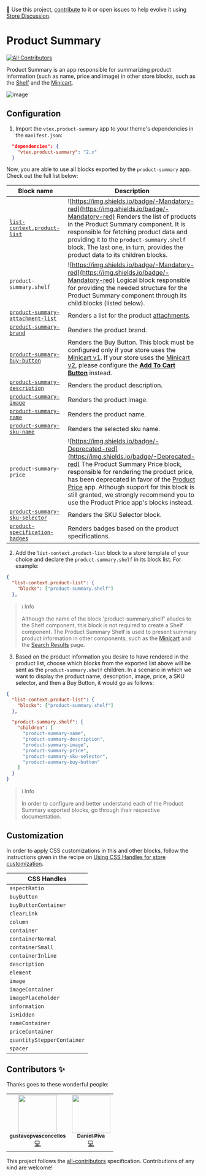 📢 Use this project, [contribute](https://github.com/vtex-apps/product-summary) to it or open issues to help evolve it using [Store Discussion](https://github.com/vtex-apps/store-discussion).

# Product Summary

<!-- ALL-CONTRIBUTORS-BADGE:START - Do not remove or modify this section -->
[![All Contributors](https://img.shields.io/badge/all_contributors-2-orange.svg?style=flat-square)](#contributors-)
<!-- ALL-CONTRIBUTORS-BADGE:END -->

Product Summary is an app responsible for summarizing product information (such as name, price and image) in other store blocks, such as the [Shelf](https://vtex.io/docs/components/all/vtex.shelf/) and the [Minicart](https://vtex.io/docs/components/all/vtex.minicart/).

![image](https://user-images.githubusercontent.com/284515/70235170-1a503a80-1741-11ea-952d-07b178995f92.png)

## Configuration

1. Import the `vtex.product-summary` app to your theme's dependencies in the `manifest.json`:

```json
  "dependencies": {
    "vtex.product-summary": "2.x"
  }
```

Now, you are able to use all blocks exported by the `product-summary` app. Check out the full list below:

| Block name     | Description | 
| -------------- | ----------- | 
| [`list-context.product-list`](https://developers.vtex.com/vtex-developer-docs/docs/vtex-product-summary-productsummarylist) | ![https://img.shields.io/badge/-Mandatory-red](https://img.shields.io/badge/-Mandatory-red) Renders the list of products in the Product Summary component. It is responsible for fetching product data and providing it to the `product-summary.shelf` block. The last one, in turn, provides the product data to its children blocks. | 
| `product-summary.shelf` | ![https://img.shields.io/badge/-Mandatory-red](https://img.shields.io/badge/-Mandatory-red) Logical block responsible for providing the needed structure for the Product Summary component through its child blocks (listed below). 
| [`product-summary-attachment-list`](https://developers.vtex.com/vtex-developer-docs/docs/vtex-product-summary-productsummaryattachmentlist) | Renders a list for the product [attachments](https://help.vtex.com/tutorial/adding-an-attachment--7zHMUpuoQE4cAskqEUWScU). | 
| [`product-summary-brand`](https://developers.vtex.com/vtex-developer-docs/docs/vtex-product-summary-productsummarybrand)         | Renders the product brand. | 
| [`product-summary-buy-button`](https://vtex.io/docs/components/all/vtex.product-summary/product-summary-buy-button) | Renders the Buy Button. This block must be configured only if your store uses the [Minicart v1](https://github.com/vtex-apps/minicart/blob/383d7bbd3295f06d1b5854a0add561a872e1515c/docs/README.md). If your store uses the [Minicart v2](https://developers.vtex.com/vtex-developer-docs/docs/vtex-minicart), please configure the [**Add To Cart Button**](https://developers.vtex.com/vtex-developer-docs/docs/vtex-add-to-cart-button) instead.  | 
| [`product-summary-description`](https://developers.vtex.com/vtex-developer-docs/docs/vtex-product-summary-productsummarydescription) | Renders the product description. | 
| [`product-summary-image`](https://developers.vtex.com/vtex-developer-docs/docs/vtex-product-summary-productsummaryimage) | Renders the product image. | 
| [`product-summary-name`](https://developers.vtex.com/vtex-developer-docs/docs/vtex-product-summary-productsummaryname) | Renders the product name. | 
| [`product-summary-sku-name`](https://developers.vtex.com/vtex-developer-docs/docs/vtex-product-summary-productsummaryskuname) | Renders the selected sku name. | 
| `product-summary-price` | ![https://img.shields.io/badge/-Deprecated-red](https://img.shields.io/badge/-Deprecated-red) The Product Summary Price block, responsible for rendering the product price, has been deprecated in favor of the [Product Price](https://developers.vtex.com/vtex-developer-docs/docs/vtex-product-price) app. Although support for this block is still granted, we strongly recommend you to use the Product Price app's blocks instead. | 
| [`product-summary-sku-selector`](https://developers.vtex.com/vtex-developer-docs/docs/vtex-product-summary-productsummaryskuselector) | Renders the SKU Selector block. | 
| [`product-specification-badges`](https://developers.vtex.com/vtex-developer-docs/docs/vtex-product-summary-productsummaryspecificationbadges) | Renders badges based on the product specifications. |

2. Add the `list-context.product-list` block to a store template of your choice and declare the `product-summary.shelf` in its block list. For example:

```json
{
  "list-context.product-list": {
    "blocks": ["product-summary.shelf"]
  },
```

> ℹ️ Info 
> 
> Although the name of the block 'product-summary.shelf' alludes to the Shelf component, this block is not required to create a Shelf component. The Product Summary Shelf is used to present summary product information in other components, such as the [Minicart](https://developers.vtex.com/vtex-developer-docs/docs/vtex-minicart) and the [Search Results](https://developers.vtex.com/vtex-developer-docs/docs/vtex-search-result) page.
    
3. Based on the product information you desire to have rendered in the product list, choose which blocks from the exported list above will be sent as the `product-summary.shelf` children. In a scenario in which we want to display the product name, description, image, price, a SKU selector, and then a Buy Button, it would go as follows:

```json
{
  "list-context.product-list": {
    "blocks": ["product-summary.shelf"]
  },

  "product-summary.shelf": {
    "children": [
      "product-summary-name",
      "product-summary-description",
      "product-summary-image",
      "product-summary-price",
      "product-summary-sku-selector",
      "product-summary-buy-button"
    ]
  }
}
```

> ℹ️ Info
>
> In order to configure and better understand each of the Product Summary exported blocks, go through their respective documentation.

## Customization

In order to apply CSS customizations in this and other blocks, follow the instructions given in the recipe on [Using CSS Handles for store customization](https://vtex.io/docs/recipes/style/using-css-handles-for-store-customization).

| CSS Handles                | 
| -------------------------- |
| `aspectRatio`              |
| `buyButton`                |
| `buyButtonContainer`       |
| `clearLink`                |
| `column`                   |
| `container`                |
| `containerNormal`          |
| `containerSmall`           |
| `containerInline`          |
| `description`              |
| `element`                  |
| `image`                    |
| `imageContainer`           |
| `imagePlaceholder`         |
| `information`              |
| `isHidden`                 |
| `nameContainer`            |
| `priceContainer`           |
| `quantityStepperContainer` |
| `spacer`                   |

<!-- DOCS-IGNORE:start -->

## Contributors ✨

Thanks goes to these wonderful people:

<!-- ALL-CONTRIBUTORS-LIST:START - Do not remove or modify this section -->
<!-- prettier-ignore-start -->
<!-- markdownlint-disable -->
<table>
  <tr>
    <td align="center"><a href="https://github.com/gustavopvasconcellos"><img src="https://avatars1.githubusercontent.com/u/49173685?v=4" width="100px;" alt=""/><br /><sub><b>gustavopvasconcellos</b></sub></a><br /><a href="https://github.com/vtex-apps/product-summary/commits?author=gustavopvasconcellos" title="Code">💻</a></td>
    <td align="center"><a href="http://imdanielpiva.me"><img src="https://avatars0.githubusercontent.com/u/26178791?v=4" width="100px;" alt=""/><br /><sub><b>Daniel Piva</b></sub></a><br /><a href="https://github.com/vtex-apps/product-summary/commits?author=imdanielpiva" title="Code">💻</a></td>
  </tr>
</table>

<!-- markdownlint-enable -->
<!-- prettier-ignore-end -->
<!-- ALL-CONTRIBUTORS-LIST:END -->

This project follows the [all-contributors](https://github.com/all-contributors/all-contributors) specification. Contributions of any kind are welcome!
<!-- DOCS-IGNORE:end -->
